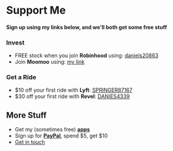 # Support Me
#### Sign up using my links below, and we'll both get some free stuff

### Invest
  - FREE stock when you join **Robinhood** using: [daniels20863](https://join.robinhood.com/daniels20863)
  - Join **Moomoo** using: [my link](https://j.moomoo.com/00kcml)

### Get a Ride
  - $10 off your first ride with **Lyft**: [SPRINGER87167](https://www.lyft.com/i/SPRINGER87167?utm_medium=p2pi_iacc)
  - $30 off your first ride with **Revel**: [DANIES4339](http://app.gorevel.com/redeem-code/DANIES4339)

## More Stuff
- Get my (sometimes free) **[apps](https://apps.apple.com/us/developer/daniel-springer/id1402417666)**
- Sign up for **[PayPal](https://py.pl/26Zv1N)**, spend $5, get $10
- [Get in touch](https://docs.google.com/forms/d/e/1FAIpQLSer21aRP8VWdepd9tBP8HmR5MH2-rOBfRq34GLQ-FwglpfRdg/viewform)